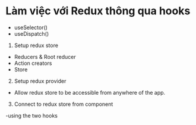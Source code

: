 # Làm việc với Redux thông qua hooks   

- useSelector()
- useDispatch()

1. Setup redux store

- Reducers & Root reducer
- Action creators
- Store

2. Setup redux provider
- Allow redux store to be accessible from anywhere of the app. 

3. Connect to redux store from component

-using the two hooks 